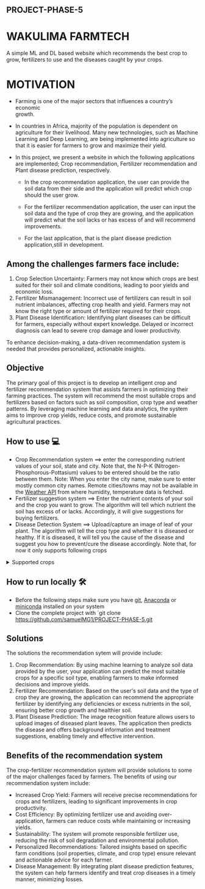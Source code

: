 ## PROJECT-PHASE-5
# WAKULIMA FARMTECH
A simple ML and DL based website which recommends the best crop to grow, fertilizers to use and the diseases caught by your crops.

# MOTIVATION
* Farming is one of the major sectors that influences a country’s economic     
   growth.
* In countries in Africa, majority of the population is dependent on   
  agriculture for their livelihood. Many new technologies, such as Machine 
  Learning and Deep Learning, are being implemented into agriculture so that 
  it is easier for farmers to grow and maximize their yield.
  
* In this project, we present a website in which the following applications are implemented; Crop recommendation, Fertilizer recommendation and Plant disease prediction, respectively.

  * In the crop recommendation application, the user can provide the soil data 
   from their side and the application will predict which crop should the user 
   grow.

  * For the fertilizer recommendation application, the user can input the soil 
   data and the type of crop they are growing, and the application will 
   predict what the soil lacks or has excess of and will recommend 
   improvements.

  * For the last application, that is the plant disease prediction 
    application,still in development.
 ## Among the challenges farmers face include:

1. Crop Selection Uncertainty: Farmers may not know which crops are best suited for their soil and climate conditions, leading to poor yields and economic loss.
2. Fertilizer Mismanagement: Incorrect use of fertilizers can result in soil nutrient imbalances, affecting crop health and yield. Farmers may not know the right type or amount of fertilizer required for their crops.
3. Plant Disease Identification: Identifying plant diseases can be difficult for farmers, especially without expert knowledge. Delayed or incorrect diagnosis can lead to severe crop damage and lower productivity.

To enhance decision-making, a data-driven recommendation system is needed that provides personalized, actionable insights.

## Objective
The primary goal of this project is to develop an intelligent crop and fertilizer recommendation system that assists farmers in optimizing their farming practices. The system will recommend the most suitable crops and fertilizers based on factors such as soil composition, crop type and weather patterns. By leveraging machine learning and data analytics, the system aims to improve crop yields, reduce costs, and promote sustainable agricultural practices.

## How to use 💻
- Crop Recommendation system ==> enter the corresponding nutrient values of your soil, state and city. Note that, the N-P-K (Nitrogen-Phosphorous-Pottasium) values to be entered should be the ratio between them.
Note: When you enter the city name, make sure to enter mostly common city names. Remote cities/towns may not be available in the [Weather API](https://openweathermap.org/) from where humidity, temperature data is fetched.
- Fertilizer suggestion system ==> Enter the nutrient contents of your soil and the crop you want to grow. The algorithm will tell which nutrient the soil has excess of or lacks. Accordingly, it will give suggestions for buying fertilizers.
- Disease Detection System ==> Upload/capture an image of leaf of your plant. The algorithm will tell the crop type and whether it is diseased or healthy. If it is diseased, it will tell you the cause of the disease and suggest you how to prevent/cure the disease accordingly.
Note that, for now it only supports following crops
<details>
  <summary>Supported crops
</summary>
- Apple
- Blueberry
- Cherry
- Corn
- Grape
- Pepper
- Orange
- Peach
- Potato
- Soybean
- Strawberry
- Tomato
- Squash
- Raspberry
</details>

## How to run locally 🛠️
- Before the following steps make sure you have [git](https://git-scm.com/download), [Anaconda](https://www.anaconda.com/) or [miniconda](https://docs.conda.io/en/latest/miniconda.html) installed on your system
- Clone the complete project with `git clone https://github.com/samuelMG1/PROJECT-PHASE-5.git 
  
## Solutions
The solutions the recommendation sytem will provide include:

1. Crop Recommendation: By using machine learning to analyze soil data provided by the user, your application can predict the most suitable crops for a specific soil type, enabling farmers to make informed decisions and improve yields.
2. Fertilizer Recommendation: Based on the user's soil data and the type of crop they are growing, the application can recommend the appropriate fertilizer by identifying any deficiencies or excess nutrients in the soil, ensuring better crop growth and healthier soil.
3. Plant Disease Prediction: The image recognition feature allows users to upload images of diseased plant leaves. The application then predicts the disease and offers background information and treatment suggestions, enabling timely and effective intervention.

## Benefits of the recommendation system

The crop-fertilizer recommendation system will provide solutions to some of the major challenges faced by farmers. The benefits of using our recommendation system include:

- Increased Crop Yield: Farmers will receive precise recommendations for crops and fertilizers, leading to significant improvements in crop productivity.
- Cost Efficiency: By optimizing fertilizer use and avoiding over-application, farmers can reduce costs while maintaining or increasing yields.
- Sustainability: The system will promote responsible fertilizer use, reducing the risk of soil degradation and environmental pollution.
- Personalized Recommendations: Tailored insights based on specific farm conditions (soil properties, climate, and crop type) ensure relevant and actionable advice for each farmer.
- Disease Management: By integrating plant disease prediction features, the system can help farmers identify and treat crop diseases in a timely manner, minimizing losses.

